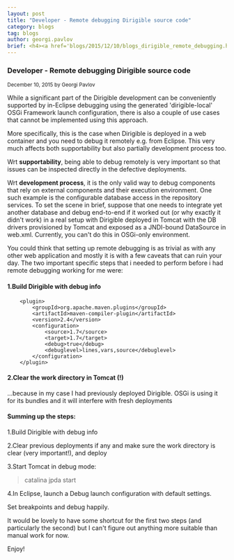 ```yaml
---
layout: post
title: "Developer - Remote debugging Dirigible source code"
category: blogs
tag: blogs
author: georgi.pavlov
brief: <h4><a href='blogs/2015/12/10/blogs_dirigible_remote_debugging.html'>Developer - Remote debugging Dirigible source code</a></h4> <sub class="post-info">December 10, 2015 by Georgi Pavlov</sub></br>While a significant part of the Dirigible development can be conveniently supported by in-Eclipse debugging using the generated 'dirigible-local' OSGi Framework launch configuration, there is also a couple of use cases that cannot be implemented using this approach...<br>
---
```


### Developer - Remote debugging Dirigible source code

<sub class="post-info">December 10, 2015 by Georgi Pavlov</sub>

While a significant part of the Dirigible development can be conveniently supported by in-Eclipse debugging using the generated 'dirigible-local' OSGi Framework launch configuration, there is also a couple of use cases that cannot be implemented using this approach.

More specifically, this is the case when Dirigible is deployed in a web container and you need to debug it remotely e.g. from Eclipse.
This very much affects both supportability but also partially development process too. 

Wrt **supportability**, being able to debug remotely is very important so that issues can be inspected directly in the defective deployments.

Wrt **development process**, it is the only valid way to debug components that rely on external components and their execution environment.
One such example is the configurable database access in the repository services. To set the scene in brief, suppose that one needs to integrate yet another database and debug end-to-end if it worked out (or why exactly it didn't work) in a real setup with Dirigible deployed in Tomcat with the DB drivers provisioned by Tomcat and exposed as a JNDI-bound DataSource in web.xml. Currently, you can't do this in OSGi-only environment.

You could think that setting up remote debugging is as trivial as with any other web application and mostly it is with a few caveats that can ruin your day.
The two important specific steps that i needed to perform before i had remote debugging working for me were:

#### 1.Build Dirigible with debug info

	
		<plugin>
			<groupId>org.apache.maven.plugins</groupId>
			<artifactId>maven-compiler-plugin</artifactId>
			<version>2.4</version>
			<configuration>
				<source>1.7</source>
				<target>1.7</target>
		        <debug>true</debug>
		        <debuglevel>lines,vars,source</debuglevel> 
			</configuration>
		</plugin>
		
#### 2.Clear the work directory in Tomcat (!) 


...because in my case I had previously deployed Dirigible. OSGi is using it for its bundles and it will interfere with fresh deployments

#### Summing up the steps:

1.Build Dirigible with debug info

2.Clear previous deployments if any and make sure the work directory is clear (very important!), and deploy

3.Start Tomcat in debug mode:

> catalina jpda start

4.In Eclipse, launch a Debug launch configuration with default settings.

 
Set breakpoints and debug happily.

It would be lovely to have some shortcut for the first two steps (and particularly the second) but I can't figure out anything more suitable than manual work for now. 

Enjoy!

